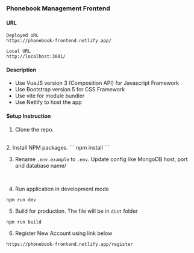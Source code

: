 ### Phonebook Management Frontend

#### URL
```
Deployed URL
https://phonebook-frontend.netlify.app/

Local URL
http://localhost:3001/
```

#### Description
- Use VueJS version 3 (Composition API) for Javascript Framework
- Use Bootstrap version 5 for CSS Framework
- Use vite for module bundler
- Use Netlify to host the app 

#### Setup Instruction

1. Clone the repo.
<br>
2. Install NPM packages.
```
npm install
```

3. Rename `.env.example` to `.env`. Update config like MongoDB host, port and database name/
<br>

4. Run application in development mode
```
npm run dev
```

5. Build for production. The file will be in `dist` folder
```
npm run build
```

6. Register New Account using link below
```
https://phonebook-frontend.netlify.app/register
```